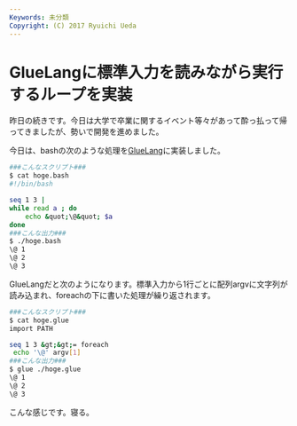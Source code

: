 ```yaml
---
Keywords: 未分類
Copyright: (C) 2017 Ryuichi Ueda
---
```


# GlueLangに標準入力を読みながら実行するループを実装
昨日の続きです。今日は大学で卒業に関するイベント等々があって酔っ払って帰ってきましたが、勢いで開発を進めました。

今日は、bashの次のような処理を<a href="https://ryuichiueda.github.io/GlueLangDoc_ja/">GlueLang</a>に実装しました。

```bash
###こんなスクリプト###
$ cat hoge.bash 
#!/bin/bash

seq 1 3 |
while read a ; do
	echo &quot;\@&quot; $a
done
###こんな出力###
$ ./hoge.bash
\@ 1
\@ 2
\@ 3
```

GlueLangだと次のようになります。標準入力から1行ごとに配列argvに文字列が読み込まれ、foreachの下に書いた処理が繰り返されます。

```bash
###こんなスクリプト###
$ cat hoge.glue 
import PATH

seq 1 3 &gt;&gt;= foreach
 echo '\@' argv[1]
###こんな出力###
$ glue ./hoge.glue 
\@ 1
\@ 2
\@ 3
```


こんな感じです。寝る。
